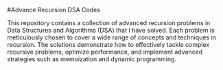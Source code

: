 #Advance Recursion DSA Codes
 
This repository contains a collection of advanced recursion problems in Data Structures and Algorithms (DSA) that I have solved. Each problem is meticulously chosen to cover a wide range of concepts and techniques in recursion. The solutions demonstrate how to effectively tackle complex recursive problems, optimize performance, and implement advanced strategies such as memoization and dynamic programming.
